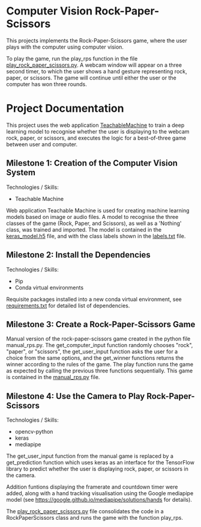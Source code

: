 # Computer Vision Rock-Paper-Scissors

This projects implements the Rock-Paper-Scissors game, where the user plays with the computer using computer vision.

To play the game, run the play_rps function in the file [play_rock_paper_scissors.py](https://github.com/tuttonluke/aicore_computer_vision_project/blob/main/play_rock_paper_scissors.py). A webcam window will appear on a three second timer, to which the user shows a hand gesture representing rock, paper, or scissors. The game will continue until either the user or the computer has won three rounds.

# Project Documentation

This project uses the web application [TeachableMachine](https://teachablemachine.withgoogle.com/train) to train a deep learning model to recognise whether the user is displaying to the webcam rock, paper, or scissors, and executes the logic for a best-of-three game between user and computer.

## Milestone 1: Creation of the Computer Vision System
Technologies / Skills:
- Teachable Machine

Web application Teachable Machine is used for creating machine learning models based on image or audio files. A model to recognise the three classes of the game (Rock, Paper, and Scissors), as well as a 'Nothing' class, was trained and imported. The model is contained in the [keras_model.h5](https://github.com/tuttonluke/aicore_computer_vision_project/blob/main/keras_model.h5) file, and with the class labels shown in the [labels.txt](https://github.com/tuttonluke/aicore_computer_vision_project/blob/main/labels.txt) file.

## Milestone 2: Install the Dependencies
Technologies / Skills:
- Pip
- Conda virtual environments

Requisite packages installed into a new conda virtual environment, see [requirements.txt](https://github.com/tuttonluke/Computer_Vision_Rock_Paper_Scissors/blob/main/requirements.txt) for
detailed list of dependencies.

## Milestone 3: Create a Rock-Paper-Scissors Game
 
 Manual version of the rock-paper-scissors game created in the python file manual_rps.py. The get_computer_input function randomly chooses "rock", "paper", or "scissors", the get_user_input function asks the user for a choice from the same options, and the get_winner functions returns the winner according to the rules of the game. The play function runs the game as expected by calling the previous three functions sequentially. This game is contained in the [manual_rps.py](https://github.com/tuttonluke/aicore_computer_vision_project/blob/main/manual_rps.py) file.

 ## Milestone 4: Use the Camera to Play Rock-Paper-Scissors
 Technologies / Skills:
 - opencv-python
 - keras
 - mediapipe

 The get_user_input function from the manual game is replaced by a get_prediction function which uses keras as an interface for the TensorFlow library to predict whether the user is displaying rock, paper, or scissors in the camera.

 Addition funtions displaying the framerate and countdown timer were added, along with a hand tracking visualisation using the Google mediapipe model (see
 https://google.github.io/mediapipe/solutions/hands for details).

 The [play_rock_paper_scissors.py](https://github.com/tuttonluke/aicore_computer_vision_project/blob/main/play_rock_paper_scissors.py) file consolidates the code in a RockPaperScissors class and runs the game with the function play_rps.
